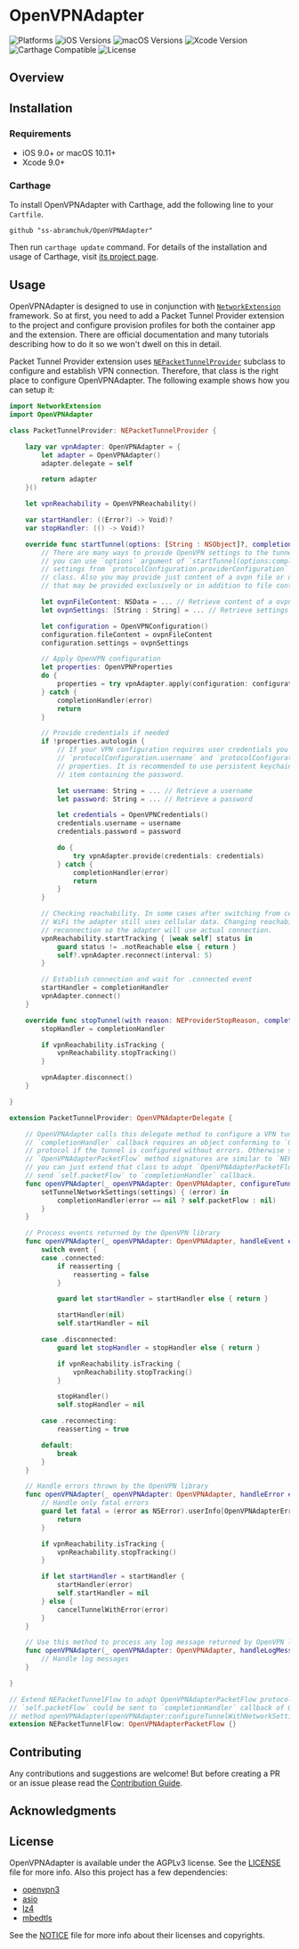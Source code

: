 # OpenVPNAdapter

![Platforms](https://img.shields.io/badge/Platforms-iOS%20%7C%20macOS-lightgrey.svg)
![iOS Versions](https://img.shields.io/badge/iOS-9.0+-yellow.svg)
![macOS Versions](https://img.shields.io/badge/macOS-10.11+-yellow.svg)
![Xcode Version](https://img.shields.io/badge/Xcode-9.0+-yellow.svg)
![Carthage Compatible](https://img.shields.io/badge/Carthage-Compatible-4BC51D.svg?style=flat)
![License](https://img.shields.io/badge/License-AGPLv3-lightgrey.svg)

## Overview
## Installation
### Requirements
- iOS 9.0+ or macOS 10.11+
- Xcode 9.0+

### Carthage
To install OpenVPNAdapter with Carthage, add the following line to your `Cartfile`.

```
github "ss-abramchuk/OpenVPNAdapter"
```

Then run `carthage update` command. For details of the installation and usage of Carthage, visit [its project page](https://github.com/Carthage/Carthage).

## Usage
OpenVPNAdapter is designed to use in conjunction with [`NetworkExtension`](https://developer.apple.com/documentation/networkextension) framework. So at first, you need to add a Packet Tunnel Provider extension to the project and configure provision profiles for both the container app and the extension. There are official documentation and many tutorials describing how to do it so we won't dwell on this in detail.

Packet Tunnel Provider extension uses [`NEPacketTunnelProvider`](https://developer.apple.com/documentation/networkextension/nepackettunnelprovider) subclass to configure and establish VPN connection. Therefore, that class is the right place to configure OpenVPNAdapter. The following example shows how you can setup it:

```swift
import NetworkExtension
import OpenVPNAdapter

class PacketTunnelProvider: NEPacketTunnelProvider {

    lazy var vpnAdapter: OpenVPNAdapter = {
        let adapter = OpenVPNAdapter()
        adapter.delegate = self

        return adapter
    }()

    let vpnReachability = OpenVPNReachability()

    var startHandler: ((Error?) -> Void)?
    var stopHandler: (() -> Void)?

    override func startTunnel(options: [String : NSObject]?, completionHandler: @escaping (Error?) -> Void) {
        // There are many ways to provide OpenVPN settings to the tunnel provider. For instance,
        // you can use `options` argument of `startTunnel(options:completionHandler:)` method or get
        // settings from `protocolConfiguration.providerConfiguration` property of `NEPacketTunnelProvider`
        // class. Also you may provide just content of a ovpn file or use key:value pairs
        // that may be provided exclusively or in addition to file content.

        let ovpnFileContent: NSData = ... // Retrieve content of a ovpn file
        let ovpnSettings: [String : String] = ... // Retrieve settings as key:value pairs

        let configuration = OpenVPNConfiguration()
        configuration.fileContent = ovpnFileContent
        configuration.settings = ovpnSettings

        // Apply OpenVPN configuration
        let properties: OpenVPNProperties
        do {
            properties = try vpnAdapter.apply(configuration: configuration)
        } catch {
            completionHandler(error)
            return
        }

        // Provide credentials if needed
        if !properties.autologin {
            // If your VPN configuration requires user credentials you can provide them by
            // `protocolConfiguration.username` and `protocolConfiguration.passwordReference`
            // properties. It is recommended to use persistent keychain reference to a keychain
            // item containing the password.

            let username: String = ... // Retrieve a username
            let password: String = ... // Retrieve a password

            let credentials = OpenVPNCredentials()
            credentials.username = username
            credentials.password = password

            do {
                try vpnAdapter.provide(credentials: credentials)
            } catch {
                completionHandler(error)
                return
            }
        }

        // Checking reachability. In some cases after switching from cellular to
        // WiFi the adapter still uses cellular data. Changing reachability forces
        // reconnection so the adapter will use actual connection.
        vpnReachability.startTracking { [weak self] status in
            guard status != .notReachable else { return }
            self?.vpnAdapter.reconnect(interval: 5)
        }

        // Establish connection and wait for .connected event
        startHandler = completionHandler
        vpnAdapter.connect()
    }

    override func stopTunnel(with reason: NEProviderStopReason, completionHandler: @escaping () -> Void) {
        stopHandler = completionHandler

        if vpnReachability.isTracking {
            vpnReachability.stopTracking()
        }

        vpnAdapter.disconnect()
    }

}

extension PacketTunnelProvider: OpenVPNAdapterDelegate {

    // OpenVPNAdapter calls this delegate method to configure a VPN tunnel.
    // `completionHandler` callback requires an object conforming to `OpenVPNAdapterPacketFlow`
    // protocol if the tunnel is configured without errors. Otherwise send nil.
    // `OpenVPNAdapterPacketFlow` method signatures are similar to `NEPacketTunnelFlow` so
    // you can just extend that class to adopt `OpenVPNAdapterPacketFlow` protocol and
    // send `self.packetFlow` to `completionHandler` callback.
    func openVPNAdapter(_ openVPNAdapter: OpenVPNAdapter, configureTunnelWithNetworkSettings networkSettings: NEPacketTunnelNetworkSettings, completionHandler: @escaping (OpenVPNAdapterPacketFlow?) -> Void) {
        setTunnelNetworkSettings(settings) { (error) in
            completionHandler(error == nil ? self.packetFlow : nil)
        }
    }

    // Process events returned by the OpenVPN library
    func openVPNAdapter(_ openVPNAdapter: OpenVPNAdapter, handleEvent event: OpenVPNAdapterEvent, message: String?) {
        switch event {
        case .connected:
            if reasserting {
                reasserting = false
            }

            guard let startHandler = startHandler else { return }

            startHandler(nil)
            self.startHandler = nil

        case .disconnected:
            guard let stopHandler = stopHandler else { return }

            if vpnReachability.isTracking {
                vpnReachability.stopTracking()
            }

            stopHandler()
            self.stopHandler = nil

        case .reconnecting:
            reasserting = true

        default:
            break
        }
    }

    // Handle errors thrown by the OpenVPN library
    func openVPNAdapter(_ openVPNAdapter: OpenVPNAdapter, handleError error: Error) {
        // Handle only fatal errors
        guard let fatal = (error as NSError).userInfo[OpenVPNAdapterErrorFatalKey] as? Bool, fatal == true else {
            return
        }

        if vpnReachability.isTracking {
            vpnReachability.stopTracking()
        }

        if let startHandler = startHandler {
            startHandler(error)
            self.startHandler = nil
        } else {
            cancelTunnelWithError(error)
        }
    }

    // Use this method to process any log message returned by OpenVPN library.
    func openVPNAdapter(_ openVPNAdapter: OpenVPNAdapter, handleLogMessage logMessage: String) {
        // Handle log messages
    }

}

// Extend NEPacketTunnelFlow to adopt OpenVPNAdapterPacketFlow protocol so that
// `self.packetFlow` could be sent to `completionHandler` callback of OpenVPNAdapterDelegate
// method openVPNAdapter(openVPNAdapter:configureTunnelWithNetworkSettings:completionHandler).
extension NEPacketTunnelFlow: OpenVPNAdapterPacketFlow {}
```

## Contributing
Any contributions and suggestions are welcome! But before creating a PR or an issue please read the [Contribution Guide](CONTRIBUTING.md).

## Acknowledgments
## License
OpenVPNAdapter is available under the AGPLv3 license. See the [LICENSE](LICENSE) file for more info. Also this project has a few dependencies:
- [openvpn3](https://github.com/OpenVPN/openvpn3)
- [asio](https://github.com/chriskohlhoff/asio)
- [lz4](https://github.com/lz4/lz4)
- [mbedtls](https://github.com/ARMmbed/mbedtls)

See the [NOTICE](NOTICE) file for more info about their licenses and copyrights.
